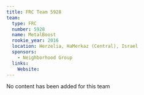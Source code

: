 ```yaml
---
title: FRC Team 5928
team:
  type: FRC
  number: 5928
  name: MetalBoost
  rookie_year: 2016
  location: Herzelia, HaMerkaz (Central), Israel
  sponsors:
    - Neighborhood Group
  links:
    Website: 
---
```

No content has been added for this team
